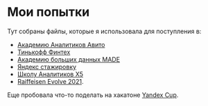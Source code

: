 # Мои попытки
Тут собраны файлы, которые я использовала для поступления в:
- [Академию Аналитиков Авито](avito)
- [Тинькофф Финтех](tinkoff)
- [Академию больших данных MADE](MADE)
- [Яндекс стажировку](Yandex)
- [Школу Аналитиков Х5](X5)
- [Raiffeisen Evolve 2021](Raiffeisen).

Еще пробовала что-то поделать на хакатоне [Yandex Cup](Yandex_Cup).
